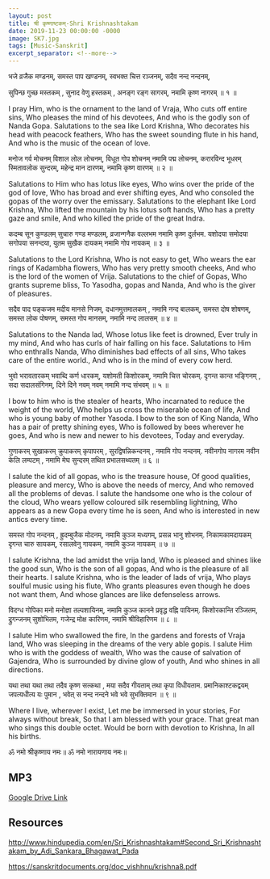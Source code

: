 ```yaml
---
layout: post
title: श्री कृष्णाष्टकम्-Shri Krishnashtakam
date: 2019-11-23 00:00:00 -0000
image: SK7.jpg
tags: [Music-Sanskrit]
excerpt_separator: <!--more-->
---
```

<!--more-->

भजे व्रजैक मण्डनम्, समस्त पाप खण्डनम्,
स्वभक्त चित्त रञ्जनम्, सदैव नन्द नन्दनम्,

सुपिन्छ गुच्छ मस्तकम् , सुनाद वेणु हस्तकम् ,
अनङ्ग रङ्ग सागरम्, नमामि कृष्ण नागरम् ॥ १ ॥

I pray Him, who is the ornament to the land of Vraja,
Who cuts off entire sins,
Who pleases the mind of his devotees,
And who is the godly son of Nanda Gopa.
Salutations to the sea like Lord Krishna,
Who decorates his head with peacock feathers,
Who has the sweet sounding flute in his hand,
And who is the music of the ocean of love.

मनोज गर्व मोचनम् विशाल लोल लोचनम्,
विधूत गोप शोचनम् नमामि पद्म लोचनम्,
करारविन्द भूधरम् स्मितावलोक सुन्दरम्,
महेन्द्र मान दारणम्, नमामि कृष्ण वारणम् ॥ २ ॥



Salutations to Him who has lotus like eyes,
Who wins over the pride of the god of love,
Who has broad and ever shifting eyes,
And who consoled the gopas of the worry over the emissary.
Salutations to the elephant like Lord Krishna,
Who lifted the mountain by his lotus soft hands,
Who has a pretty gaze and smile,
And who killed the pride of the great Indra.

कदम्ब सून कुण्डलम् सुचारु गण्ड मण्डलम्,
व्रजान्गनैक वल्लभम नमामि कृष्ण दुर्लभम.
यशोदया समोदया सगोपया सनन्दया,
युतम सुखैक दायकम् नमामि गोप नायकम् ॥ ३ ॥

Salutations to the Lord Krishna,
Who is not easy to get,
Who wears the ear rings of Kadambha flowers,
Who has very pretty smooth cheeks,
And who is the lord of the women of Vrija.
Salutations to the chief of Gopas,
Who grants supreme bliss,
To Yasodha, gopas and Nanda,
And who is the giver of pleasures.

सदैव पाद पङ्कजम मदीय मानसे निजम्,
दधानमुत्तमालकम् , नमामि नन्द बालकम्,
समस्त दोष शोषणम्, समस्त लोक पोषणम्,
समस्त गोप मानसम्, नमामि नन्द लालसम् ॥ ४ ॥


Salutations to the Nanda lad,
Whose lotus like feet is drowned,
Ever truly in my mind,
And who has curls of hair falling on his face.
Salutations to Him who enthralls Nanda,
Who diminishes bad effects of all sins,
Who takes care of the entire world.,
And who is in the mind of every cow herd.


भुवो भरावतारकम् भवाब्दि कर्ण धारकम्,
यशोमती किशोरकम्, नमामि चित्त चोरकम्.
दृगन्त कान्त भङ्गिनम् , सदा सदालसंगिनम्,
दिने दिने नवम् नवम् नमामि नन्द संभवम् ॥ ५ ॥




I bow to him who is the stealer of hearts,
Who incarnated to reduce the weight of the world,
Who helps us cross the miserable ocean of life,
And who is young baby of mother Yasoda.
I bow to the son of King Nanda,
Who has a pair of pretty shining eyes,
Who is followed by bees wherever he goes,
And who is new and newer to his devotees,
Today and everyday.


गुणाकरम् सुखाकरम् क्रुपाकरम् कृपापरम् ,
सुरद्विषन्निकन्दनम् , नमामि गोप नन्दनम्.
नवीनगोप नागरम नवीन केलि लम्पटम् ,
नमामि मेघ सुन्दरम् तथित प्रभालसथ्पतम् ॥ ६ ॥

I salute the kid of all gopas, who is the treasure house,
Of good qualities, pleasure and mercy,
Who is above the needs of mercy,
And who removed all the problems of devas.
I salute the handsome one who is the colour of the cloud,
Who wears yellow coloured silk resembling lightning,
Who appears as a new Gopa every time he is seen,
And who is interested in new antics every time.

समस्त गोप नन्दनम् , ह्रुदम्बुजैक मोदनम्,
नमामि कुञ्ज मध्यगम्, प्रसन्न भानु शोभनम्.
निकामकामदायकम् दृगन्त चारु सायकम्,
रसालवेनु गायकम, नमामि कुञ्ज नायकम् ॥ ७ ॥

I salute Krishna, the lad amidst the vrija land,
Who is pleased and shines like the good sun,
Who is the son of all gopas,
And who is the pleasure of all their hearts.
I salute Krishna, who is the leader of lads of vrija,
Who plays soulful music using his flute,
Who grants pleasures even though he does not want them,
And whose glances are like defenseless arrows.

विदग्ध गोपिका मनो मनोज्ञा तल्पशायिनम्,
नमामि कुञ्ज कानने प्रवृद्ध वह्नि पायिनम्.
किशोरकान्ति रञ्जितम, द्रुगन्जनम् सुशोभितम,
गजेन्द्र मोक्ष कारिणम, नमामि श्रीविहारिणम ॥ ८ ॥

I salute Him who swallowed the fire,
In the gardens and forests of Vraja land,
Who was sleeping in the dreams of the very able gopis.
I salute Him who is with the goddess of wealth,
Who was the cause of salvation of Gajendra,
Who is surrounded by divine glow of youth,
And who shines in all directions.

यथा तथा यथा तथा तदैव कृष्ण सत्कथा ,
मया सदैव गीयताम् तथा कृपा विधीयताम.
प्रमानिकाश्टकद्वयम् जपत्यधीत्य यः पुमान ,
भवेत् स नन्द नन्दने भवे भवे सुभक्तिमान ॥ ९ ॥

Where I live, wherever I exist,
Let me be immersed in your stories,
For always without break,
So that I am blessed with your grace.
That great man who sings this double octet.
Would be born with devotion to Krishna,
In all his births.

ॐ नमो श्रीकृष्णाय नमः॥
ॐ नमो नारायणाय नमः॥

## MP3

[Google Drive Link][Google Drive Link]

[Google Drive Link]: https://drive.google.com/open?id=1nNevBXaC0aDdLxsL_PoKKCJh6Nh_PT79

## Resources

http://www.hindupedia.com/en/Sri_Krishnashtakam#Second_Sri_Krishnashtakam_by_Adi_Sankara_Bhagawat_Pada

https://sanskritdocuments.org/doc_vishhnu/krishna8.pdf

